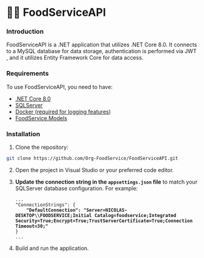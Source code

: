 # 👨‍💼 FoodServiceAPI

### Introduction

FoodServiceAPI is a .NET application that utilizes .NET Core 8.0. It connects to a MySQL database for data storage, authentication is performed via JWT , and it utilizes Entity Framework Core for data access.

### Requirements

To use FoodServiceAPI, you need to have:

* [.NET Core 8.0](../first-steps/installing-.net.md)
* [SQLServer](../documentation/sql-server.md)
* [Docker ](../first-steps/installing-docker.md)([required for logging features](logging-implementation.md))
* [FoodService.Models](../first-steps/github-as-a-source-for-nuget.md)

### Installation

1. Clone the repository:

```bash
git clone https://github.com/Org-FoodService/FoodServiceAPI.git
```

2. Open the project in Visual Studio or your preferred code editor.
3.  **Update the connection string in the `appsettings.json` file** to match your SQLServer database configuration. For example:

    <pre class="language-json" data-title="appsettings.json"><code class="lang-json">...
    "ConnectionStrings": {
    <strong>    "DefaultConnection": "Server=NICOLAS-DESKTOP\\FOODSERVICE;Initial Catalog=foodservice;Integrated Security=True;Encrypt=True;TrustServerCertificate=True;Connection Timeout=30;"
    </strong>}
    ...
    </code></pre>
4. Build and run the application.
